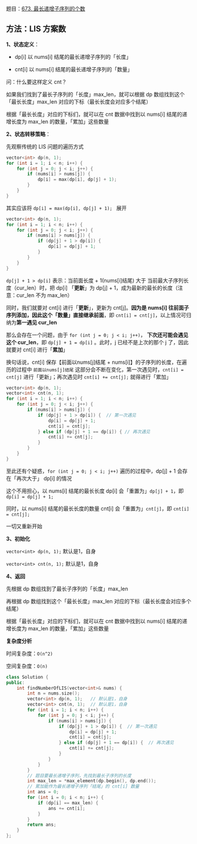 题目：[673. 最长递增子序列的个数](https://leetcode-cn.com/problems/number-of-longest-increasing-subsequence/)

## 方法：LIS 方案数

**1、状态定义**：

- dp[i] 以 nums[i] 结尾的最长递增子序列的「长度」

- cnt[i] 以 nums[i] 结尾的最长递增子序列的「数量」

问：什么要这样定义 cnt？

如果我们找到了最长子序列的「长度」max_len，就可以根据 dp 数组找到这个「最长长度」max_len 对应的下标（最长长度会对应多个结尾）

根据「最长长度」对应的下标们，就可以在 cnt 数据中找到以 nums[i] 结尾的递增长度为 max_len 的数量，「累加」这些数量

**2、状态转移策略**：

先观察传统的 LIS 问题的遍历方式

```c++
vector<int> dp(n, 1);
for (int i = 1; i < n; i++) {
    for (int j = 0; j < i; j++) {
        if (nums[i] > nums[j]) {
            dp[i] = max(dp[i], dp[j] + 1);
        }
    }
}
```

其实应该将 `dp[i] = max(dp[i], dp[j] + 1); ` 展开

```c++
vector<int> dp(n, 1);
for (int i = 1; i < n; i++) {
    for (int j = 0; j < i; j++) {
        if (nums[i] > nums[j]) {
            if (dp[j] + 1 > dp[i]) {
                dp[i] = dp[j] + 1;
            }
        }
    }
}
```

`dp[j] + 1 > dp[i]` 表示：当前面长度 + 1(nums[i]结尾) 大于 当前最大子序列长度（cur_len）时，把 dp[i] 「**更新**」为 dp[j] + 1，成为最新的最长的长度（注意：cur_len 不为 max_len）

同时，我们就要对 cnt[i] 进行「**更新**」，更新为 cnt[j]。**因为是 nums[i] 往前面子序列添加，因此这个「数量」直接继承前面**，即 `cnt[i] = cnt[j]`，以上情况可归纳为**第一遇见 cur_len**

那么会存在一个问题，由于 `for (int j = 0; j < i; j++)`， **下次还可能会遇见这个 cur_len**，即 `dp[j] + 1 = dp[i]` 。此时，j 已经不是上次的那个 j 了，因此就要对 cnt[i] 进行「**累加**」

换句话说，cnt[i] 保存【前面以nums[j]结尾 + nums[i]】的子序列的长度，在遍历的过程中 `前面以nums[j]结尾` 这部分会不断在变化，第一次遇见时，`cnt[i] = cnt[j]` 进行「更新」；再次遇见时 `cnt[i] += cnt[j];` 就得进行「累加」

```c++
vector<int> dp(n, 1);
vector<int> cnt(n, 1);
for (int i = 1; i < n; i++) {
    for (int j = 0; j < i; j++) {
        if (nums[i] > nums[j]) {
            if (dp[j] + 1 > dp[i]) {  // 第一次遇见
                dp[i] = dp[j] + 1;
                cnt[i] = cnt[j];
            } else if (dp[j] + 1 == dp[i]) { // 再次遇见
                cnt[i] += cnt[j]; 
            }
        }
    }
}
```

至此还有个疑惑，`for (int j = 0; j < i; j++)` 遍历的过程中，dp[j] + 1 会存在「再次大于」 dp[i] 的情况

这个不用担心，以 nums[i] 结尾的最长长度 dp[i] 会「重置为」`dp[j] + 1`，即 `dp[i] = dp[j] + 1;`

同时，以 nums[i] 结尾的最长长度的数量 cnt[i] 会「重置为」`cnt[j]`，即 `cnt[i] = cnt[j];`

一切又重新开始

**3、初始化**

`vector<int> dp(n, 1);`  默认是1，自身

`vector<int> cnt(n, 1);` 默认是1，自身

**4、返回**

先根据 dp 数组找到了最长子序列的「长度」max_len

再根据 dp 数组找到这个「最长长度」max_len 对应的下标（最长长度会对应多个结尾）

根据「最长长度」对应的下标们，就可以在 cnt 数据中找到以 nums[i] 结尾的递增长度为 max_len 的数量，「累加」这些数量

**复杂度分析**

时间复杂度：`O(n^2)`

空间复杂度：`O(n)`

```c++
class Solution {
public:
    int findNumberOfLIS(vector<int>& nums) {
        int n = nums.size();
        vector<int> dp(n, 1);   // 默认是1，自身
        vector<int> cnt(n, 1);  // 默认是1，自身
        for (int i = 1; i < n; i++) {
            for (int j = 0; j < i; j++) {
                if (nums[i] > nums[j]) {
                    if (dp[j] + 1 > dp[i]) {  // 第一次遇见
                        dp[i] = dp[j] + 1;
                        cnt[i] = cnt[j];
                    } else if (dp[j] + 1 == dp[i]) {  // 再次遇见
                        cnt[i] += cnt[j];
                    }
                }
            }
        }
        // 题目要最长递增子序列，先找到最长子序列的长度
        int max_len = *max_element(dp.begin(), dp.end());
        // 累加能作为最长递增子序列「结尾」的 cnt[i] 数量
        int ans = 0;
        for (int i = 0; i < n; i++) {
            if (dp[i] == max_len) {
                ans += cnt[i];
            }
        }
        return ans;
    }
};
```



